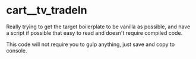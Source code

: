 # cart\_\_tv_tradeIn

Really trying to get the target boilerplate to be vanilla as possible, and have a script if possible that easy to read and doesn't require compiled code.

This code will not require you to gulp anything, just save and copy to console.
